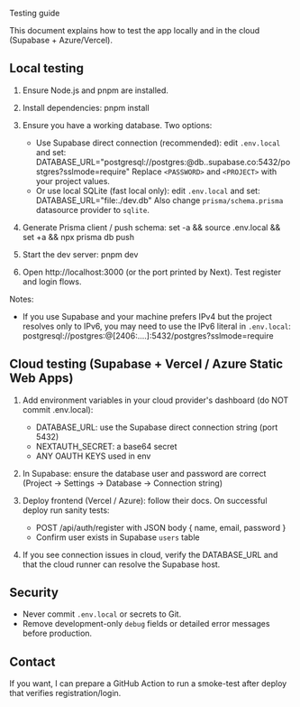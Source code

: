 Testing guide

This document explains how to test the app locally and in the cloud (Supabase + Azure/Vercel).

Local testing
-------------
1. Ensure Node.js and pnpm are installed.
2. Install dependencies:
   pnpm install

3. Ensure you have a working database. Two options:
   - Use Supabase direct connection (recommended): edit `.env.local` and set:
     DATABASE_URL="postgresql://postgres:<PASSWORD>@db.<PROJECT>.supabase.co:5432/postgres?sslmode=require"
     Replace `<PASSWORD>` and `<PROJECT>` with your project values.
   - Or use local SQLite (fast local only): edit `.env.local` and set:
     DATABASE_URL="file:./dev.db"
     Also change `prisma/schema.prisma` datasource provider to `sqlite`.

4. Generate Prisma client / push schema:
   set -a && source .env.local && set +a && npx prisma db push

5. Start the dev server:
   pnpm dev

6. Open http://localhost:3000 (or the port printed by Next). Test register and login flows.

Notes:
- If you use Supabase and your machine prefers IPv4 but the project resolves only to IPv6, you may need to use the IPv6 literal in `.env.local`:
  postgresql://postgres:<PASSWORD>@[2406:....]:5432/postgres?sslmode=require

Cloud testing (Supabase + Vercel / Azure Static Web Apps)
---------------------------------------------------------
1. Add environment variables in your cloud provider's dashboard (do NOT commit .env.local):
   - DATABASE_URL: use the Supabase direct connection string (port 5432)
   - NEXTAUTH_SECRET: a base64 secret
   - ANY OAUTH KEYS used in env

2. In Supabase: ensure the database user and password are correct (Project → Settings → Database → Connection string)

3. Deploy frontend (Vercel / Azure): follow their docs. On successful deploy run sanity tests:
   - POST /api/auth/register with JSON body { name, email, password }
   - Confirm user exists in Supabase `users` table

4. If you see connection issues in cloud, verify the DATABASE_URL and that the cloud runner can resolve the Supabase host.

Security
--------
- Never commit `.env.local` or secrets to Git.
- Remove development-only `debug` fields or detailed error messages before production.

Contact
-------
If you want, I can prepare a GitHub Action to run a smoke-test after deploy that verifies registration/login.
